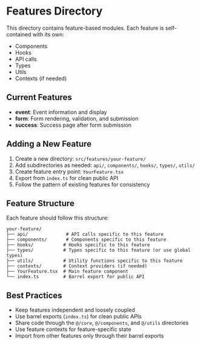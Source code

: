# Features Directory

This directory contains feature-based modules. Each feature is self-contained with its own:

-   Components
-   Hooks
-   API calls
-   Types
-   Utils
-   Contexts (if needed)

## Current Features

-   **event**: Event information and display
-   **form**: Form rendering, validation, and submission
-   **success**: Success page after form submission

## Adding a New Feature

1. Create a new directory: `src/features/your-feature/`
2. Add subdirectories as needed: `api/`, `components/`, `hooks/`, `types/`, `utils/`
3. Create feature entry point: `YourFeature.tsx`
4. Export from `index.ts` for clean public API
5. Follow the pattern of existing features for consistency

## Feature Structure

Each feature should follow this structure:

```
your-feature/
├── api/              # API calls specific to this feature
├── components/       # Components specific to this feature
├── hooks/           # Hooks specific to this feature
├── types/           # Types specific to this feature (or use global types)
├── utils/           # Utility functions specific to this feature
├── contexts/        # Context providers (if needed)
├── YourFeature.tsx  # Main feature component
└── index.ts         # Barrel export for public API
```

## Best Practices

-   Keep features independent and loosely coupled
-   Use barrel exports (`index.ts`) for clean public APIs
-   Share code through the `@/core`, `@/components`, and `@/utils` directories
-   Use feature contexts for feature-specific state
-   Import from other features only through their barrel exports
